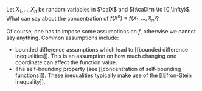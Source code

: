 Let $X_1,\dots,X_n$ be random variables in $\calX$ and $f:\calX^n \to [0,\infty)$. What can say about the concentration of $f(X^n) \equiv f(X_1,\dots,X_n)$?  

Of course, one has to impose some assumptions on $f$, otherwise we cannot say anything. Common assumptions include: 
- bounded difference assumptions which lead to [[bounded difference inequalities]]. This is an assumption on how much changing one coordinate can affect the function value. 
- The self-bounding property (see [[concentration of self-bounding functions]]). These inequalities typically make use of the [[Efron-Stein inequality]]. 